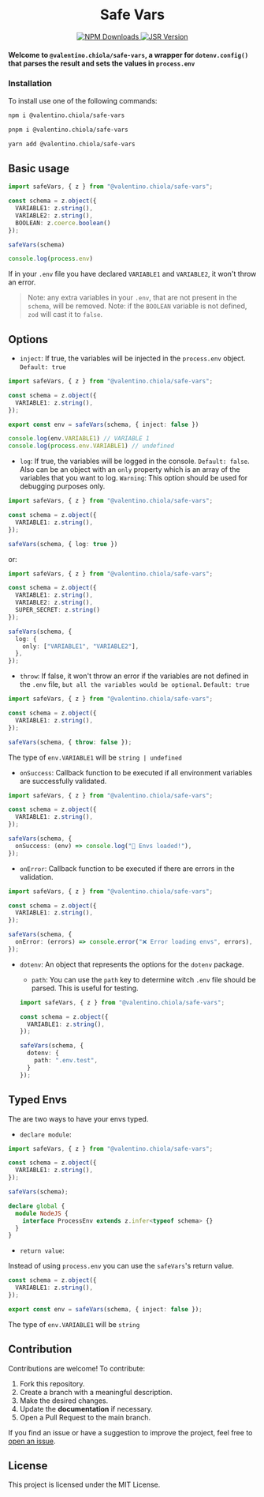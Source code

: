 <br style="padding: 50px 0;"/>
<br style="padding: 50px 0;"/>
<h1 align="center">
  Safe Vars
</h1>
<p align="center">
    <a href="https://www.npmjs.com/package/@valentino.chiola/safe-vars">
        <img src="https://img.shields.io/npm/d18m/%40galiprandi%2Freact-tools?style=for-the-badge&logo=npm&color=CB3837" alt="NPM Downloads"/>
    </a>
    <a href="https://github.com/ValenChiola/safe-vars">
        <img src="https://img.shields.io/github/stars/galiprandi/react-tools?style=for-the-badge&logo=github&color=181717" alt="JSR Version"/>
    </a>
</p>

#### Welcome to `@valentino.chiola/safe-vars`, a wrapper for `dotenv.config()` that parses the result and sets the values in `process.env`

### Installation

To install use one of the following commands:

```bash
npm i @valentino.chiola/safe-vars
```

```bash
pnpm i @valentino.chiola/safe-vars
```

```bash
yarn add @valentino.chiola/safe-vars
```

## Basic usage

```ts
import safeVars, { z } from "@valentino.chiola/safe-vars";

const schema = z.object({
  VARIABLE1: z.string(),
  VARIABLE2: z.string(),
  BOOLEAN: z.coerce.boolean()
});

safeVars(schema)

console.log(process.env)
```

If in your `.env` file you have declared `VARIABLE1` and `VARIABLE2`, it won't throw an error.

> Note: any extra variables in your `.env`, that are not present in the `schema`, will be removed.
> Note: if the `BOOLEAN` variable is not defined, `zod` will cast it to `false`.

## Options

- `inject`: If true, the variables will be injected in the `process.env` object. `Default: true`

```ts
import safeVars, { z } from "@valentino.chiola/safe-vars";

const schema = z.object({
  VARIABLE1: z.string(),
});

export const env = safeVars(schema, { inject: false })

console.log(env.VARIABLE1) // VARIABLE 1
console.log(process.env.VARIABLE1) // undefined
```

- `log`: If true, the variables will be logged in the console. `Default: false`.
  Also can be an object with an `only` property which is an array of the variables that you want to log.
  `Warning`: This option should be used for debugging purposes only.

```ts
import safeVars, { z } from "@valentino.chiola/safe-vars";

const schema = z.object({
  VARIABLE1: z.string(),
});

safeVars(schema, { log: true })
```

or:

```ts
import safeVars, { z } from "@valentino.chiola/safe-vars";

const schema = z.object({
  VARIABLE1: z.string(),
  VARIABLE2: z.string(),
  SUPER_SECRET: z.string()
});

safeVars(schema, {
  log: {
    only: ["VARIABLE1", "VARIABLE2"],
  },
});
```

- `throw`: If false, it won't throw an error if the variables are not defined in the `.env` file, `but all the variables would be optional`. `Default: true`

```ts
import safeVars, { z } from "@valentino.chiola/safe-vars";

const schema = z.object({
  VARIABLE1: z.string(),
});

safeVars(schema, { throw: false });
```

The type of `env.VARIABLE1` will be `string | undefined`

- `onSuccess`: Callback function to be executed if all environment variables are successfully validated.

```ts
import safeVars, { z } from "@valentino.chiola/safe-vars";

const schema = z.object({
  VARIABLE1: z.string(),
});

safeVars(schema, {
  onSuccess: (env) => console.log("🚀 Envs loaded!"),
});
```

- `onError`: Callback function to be executed if there are errors in the validation.

```ts
import safeVars, { z } from "@valentino.chiola/safe-vars";

const schema = z.object({
  VARIABLE1: z.string(),
});

safeVars(schema, {
  onError: (errors) => console.error("❌ Error loading envs", errors),
});
```

- `dotenv`: An object that represents the options for the `dotenv` package.
  - `path`: You can use the `path` key to determine witch `.env` file should be parsed. This is useful for testing.

  ```ts
  import safeVars, { z } from "@valentino.chiola/safe-vars";

  const schema = z.object({
    VARIABLE1: z.string(),
  });

  safeVars(schema, {
    dotenv: {
      path: ".env.test",
    }
  });
  ```

## Typed Envs

The are two ways to have your envs typed.

- `declare module`:
  
```ts
import safeVars, { z } from "@valentino.chiola/safe-vars";

const schema = z.object({
  VARIABLE1: z.string(),
});

safeVars(schema);

declare global {
  module NodeJS {
    interface ProcessEnv extends z.infer<typeof schema> {}
  }
}  
```

- `return value`:

Instead of using `process.env` you can use the `safeVars`'s return value.
  
```ts
const schema = z.object({
  VARIABLE1: z.string(),
});

export const env = safeVars(schema, { inject: false });
```

The type of `env.VARIABLE1` will be `string`

## Contribution

Contributions are welcome! To contribute:

1. Fork this repository.
2. Create a branch with a meaningful description.
3. Make the desired changes.
4. Update the **documentation** if necessary.
5. Open a Pull Request to the main branch.

If you find an issue or have a suggestion to improve the project, feel free to [open an issue](https://github.com/ValenChiola/safe-vars/issues).

## License

This project is licensed under the MIT License.
